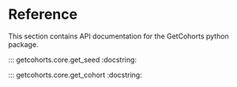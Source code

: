 # Reference

This section contains API documentation for the GetCohorts python  package.

::: getcohorts.core.get_seed
    :docstring:

::: getcohorts.core.get_cohort
    :docstring: